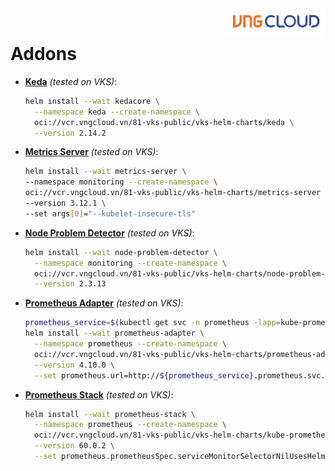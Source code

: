 <div style="float: right;"><img src="../images/01.png" width="160px" /></div><br>


# Addons
- **[Keda](https://keda.sh/)** _(tested on VKS)_:
  ```bash
  helm install --wait kedacore \
    --namespace keda --create-namespace \
    oci://vcr.vngcloud.vn/81-vks-public/vks-helm-charts/keda \
    --version 2.14.2
  ```

- **[Metrics Server](https://github.com/kubernetes-sigs/metrics-server)** _(tested on VKS)_:
  ```bash
  helm install --wait metrics-server \
  --namespace monitoring --create-namespace \
  oci://vcr.vngcloud.vn/81-vks-public/vks-helm-charts/metrics-server \
  --version 3.12.1 \
  --set args[0]="--kubelet-insecure-tls"
  ```

- **[Node Problem Detector](https://github.com/kubernetes/node-problem-detector)** _(tested on VKS)_:
  ```bash
  helm install --wait node-problem-detector \
    --namespace monitoring --create-namespace \
    oci://vcr.vngcloud.vn/81-vks-public/vks-helm-charts/node-problem-detector \
    --version 2.3.13
  ```

- **[Prometheus Adapter](https://github.com/kubernetes-sigs/prometheus-adapter)** _(tested on VKS)_:
  ```bash
  prometheus_service=$(kubectl get svc -n prometheus -lapp=kube-prometheus-stack-prometheus -ojsonpath='{range .items[*]}{.metadata.name}{"\n"}{end}')
  helm install --wait prometheus-adapter \
    --namespace prometheus --create-namespace \
    oci://vcr.vngcloud.vn/81-vks-public/vks-helm-charts/prometheus-adapter \
    --version 4.10.0 \
    --set prometheus.url=http://${prometheus_service}.prometheus.svc.cluster.local
  ```

- **[Prometheus Stack](https://github.com/prometheus-community/helm-charts/tree/main/charts/kube-prometheus-stack)** _(tested on VKS)_:
  ```bash
  helm install --wait prometheus-stack \
    --namespace prometheus --create-namespace \
    oci://vcr.vngcloud.vn/81-vks-public/vks-helm-charts/kube-prometheus-stack \
    --version 60.0.2 \
    --set prometheus.prometheusSpec.serviceMonitorSelectorNilUsesHelmValues=false
  ```